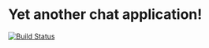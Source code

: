 # Yet another chat application!

[![Build Status](https://semaphoreci.com/api/v1/nemanja-m/ex-chat/branches/master/badge.svg)](https://semaphoreci.com/nemanja-m/ex-chat)
